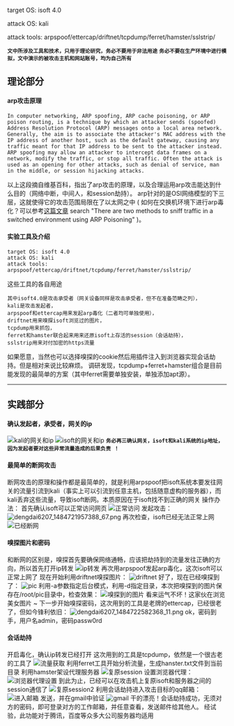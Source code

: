 target OS: isoft 4.0

attack OS: kali

attack tools: arpspoof/ettercap/driftnet/tcpdump/ferret/hamster/sslstrip/


**`文中所涉及工具和技术，只用于理论研究，务必不要用于非法用途`**
**`务必不要在生产环境中进行模拟，文中演示的被攻击主机和网站账号，均为自己所有`**

## 理论部分
#### arp攻击原理
    In computer networking, ARP spoofing, ARP cache poisoning, or ARP poison routing, is a technique by which an attacker sends (spoofed) Address Resolution Protocol (ARP) messages onto a local area network. Generally, the aim is to associate the attacker's MAC address with the IP address of another host, such as the default gateway, causing any traffic meant for that IP address to be sent to the attacker instead.
    ARP spoofing may allow an attacker to intercept data frames on a network, modify the traffic, or stop all traffic. Often the attack is used as an opening for other attacks, such as denial of service, man in the middle, or session hijacking attacks.

以上这段摘自维基百科，指出了arp攻击的原理，以及合理运用arp攻击能达到什么目的（网络中断，中间人，和session劫持）。
arp针对的是OSI网络模型的下三层，这就使得它的攻击范围局限在了以太网之中 ( 如何在交换机环境下进行arp毒化？可以参考[这篇文章][1] search "There are two methods to sniff traffic in a switched environment using ARP Poisoning" )。

#### 实验工具及介绍

    target OS: isoft 4.0
    attack OS: kali
    attack tools: arpspoof/ettercap/driftnet/tcpdump/ferret/hamster/sslstrip/

这些工具的各自用途

    其中isoft4.0是攻击承受者（网关设备同样是攻击承受者，但不在准备范畴之列），
    kali是攻击发起者，
    arpspoof和ettercap用来发起arp毒化（二者均可单独使用），
    driftnet用来嗅探isoft浏览过的图片，
    tcpdump用来抓包，
    ferret和hamster联合起来用来还原isoft上存活的session（会话劫持），
    sslstrip用来对付加密的https流量

如果愿意，当然也可以选择嗅探的cookie然后用插件注入到浏览器实现会话劫持。但是相对来说比较麻烦。
调研发现，tcpdump+ferret+hamster组合是目前能发现的最简单的方案（其中ferret需要单独安装，单独添加apt源）。 


----------


## 实践部分
#### 确认发起者，承受者，网关的ip
![kali的网关和ip][2]
![isoft的网关和ip][3]
**`务必再三确认网关，isoft和kali系统的ip地址，因为发起者要对这些异常流量造成的后果负责 ！`**

#### 最简单的断网攻击
断网攻击的原理和操作都是最简单的，就是利用arpspoof把isoft系统本要发往网关的流量引流到kali（事实上可以引流到任意主机，包括随意虚构的服务器），而kali丢弃这些流量，导致isoft断网。本质原因在于isoft找不到正确的网关
操作办法：
首先确认isoft可以正常访问网页
![正常访问][4]
发起攻击：
![dengdai6207_1484721957388_67.png][5]
再次检查，isoft已经无法正常上网
![已经断网][6]

#### 嗅探图片和密码
和断网的区别是，嗅探首先要确保网络通畅，应该把劫持到的流量发往正确的方向，所以首先打开ip转发
![ip转发][7]
再次用arpspoof发起arp毒化，这次isoft可以正常上网了
现在开始利用driftnet嗅探图片：
![driftnet][8]
好了，现在已经嗅探到了：
![pic][9]
利用-a参数指定后台模式，利用-d指定目录，本次把嗅探到的图片保存在/root/pic目录中，检查效果：
![嗅探到的图片][10]
看来运气不坏！这家伙在浏览美女图片 ~
下一步开始嗅探密码，这次用到的工具是老牌的ettercap，已经很老了，但如今锋利依旧：
![dengdai6207_1484722582368_11.png][11]
ok，密码到手，用户名admin，密码passw0rd

#### 会话劫持
开启毒化，确认ip转发已经打开
这次用到的工具是tcpdump，依然是一个很古老的工具了
![流量获取][12]
利用ferret工具开始分析流量，生成hanster.txt文件到当前目录
利用hamster架设代理服务器
![复原session][13]
设置浏览器代理：
![浏览器代理设置][14]
到此为止，已经可以在攻击机上复原isoft和服务器之间的session通信了
![复原session2][15]
利用会话劫持进入攻击目标的qq邮箱：
![进入邮箱][16]
发送，并在gmail中验证
![gmail][17]
干的漂亮！会话劫持成功，无须对方的密码，即可登录对方的工作邮箱，并任意查看，发送邮件给其他人。
经试验，此功能对于腾讯，百度等众多大公司服务器均适用


  [1]: http://www.harmonysecurity.com/files/HS-P004_ARPPoisoning.pdf
  [2]: http://antig.pub/usr/uploads/2017/01/1785050957.png
  [3]: http://antig.pub/usr/uploads/2017/01/792015734.png
  [4]: http://antig.pub/usr/uploads/2017/01/100449439.png
  [5]: http://antig.pub/usr/uploads/2017/01/1627904599.png
  [6]: http://antig.pub/usr/uploads/2017/01/1730173403.png
  [7]: http://antig.pub/usr/uploads/2017/01/847074702.png
  [8]: http://antig.pub/usr/uploads/2017/01/2655793905.png
  [9]: http://antig.pub/usr/uploads/2017/01/2457736441.png
  [10]: http://antig.pub/usr/uploads/2017/01/660852100.png
  [11]: http://antig.pub/usr/uploads/2017/01/281625370.png
  [12]: http://antig.pub/usr/uploads/2017/01/278554021.png
  [13]: http://antig.pub/usr/uploads/2017/01/3305130381.png
  [14]: http://antig.pub/usr/uploads/2017/01/1283469177.png
  [15]: http://antig.pub/usr/uploads/2017/01/969820934.png
  [16]: http://antig.pub/usr/uploads/2017/01/3115405916.png
  [17]: http://antig.pub/usr/uploads/2017/01/23697667.png
